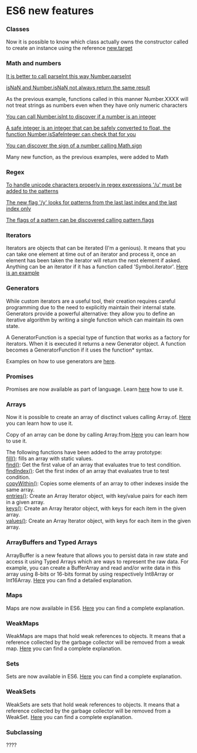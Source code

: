 # ES6 new features

### Classes

Now it is possible to know which class actually owns the constructor called to create an instance using the reference [new.target](./new_target.js) 

### Math and numbers

[It is better to call parseInt this way Number.parseInt](./number_parse_int.js)

[isNaN and Number.isNaN not always return the same result](./is_nan_number_is_nan.js)

As the previous example, functions called in this manner Number.XXXX will not treat strings as numbers even when they have only numeric characters

[You can call Number.isInt to discover if a number is an integer](./number_is_int.js)

[A safe integer is an integer that can be safely converted to float, the function Number,isSafeInteger can check that for you](./is_safe_integer.js)

[You can discover the sign of a number calling Math.sign](./math_sign.js)

Many new function, as the previous examples, were added to Math

### Regex

[To handle unicode characters properly in regex expressions '/u' must be added to the patterns](./u_in_refex.js)

[The new flag '/y' looks for patterns from the last last index and the last index only](./regex_y_flag.js)

[The flags of a pattern can be discovered calling pattern.flags](./pattern_flags.js)

### Iterators

Iterators are objects that can be iterated (I'm a genious). It means that you can take one element at time out of an iterator and process it, once an element has been taken the iterator will return the next element if asked. Anything can be an iterator if it has a function called 'Symbol.iterator'.  [Here is an example](./iterator_example.js)

### Generators

While custom iterators are a useful tool, their creation requires careful programming due to the need to explicitly maintain their internal state. Generators provide a powerful alternative: they allow you to define an iterative algorithm by writing a single function which can maintain its own state.

A GeneratorFunction is a special type of function that works as a factory for iterators. When it is executed it returns a new Generator object. A function becomes a GeneratorFunction if it uses the function* syntax.

Examples on how to use generators are [here](./generator_example.js).

### Promises

Promises are now available as part of language.
Learn [here](./promise_example.js) how to use it.

### Arrays

Now it is possible to create an array of disctinct values calling Array.of.
[Here](https://developer.mozilla.org/en-US/docs/Web/JavaScript/Reference/Global_Objects/Array/of) you can learn how to use it.

Copy of an array can be done by calling Array.from.[Here](https://developer.mozilla.org/en-US/docs/Web/JavaScript/Reference/Global_Objects/Array/from) you can learn how to use it.

The following functions have been added to the array prototype:  
[fill()](https://www.w3schools.com/Jsref/jsref_fill.asp): fills an array with static values.  
[find()](https://www.w3schools.com/Jsref/jsref_find.asp): Get the first value of an array that evaluates true
to test condition.  
[findIndex()](https://www.w3schools.com/Jsref/jsref_findindex.asp): Get the first index of an array that evaluates true to test condition.  
[copyWithin()](https://www.w3schools.com/Jsref/jsref_copywithin.asp): Copies some elements of an array to other indexes inside the same array.  
[entries()](https://www.w3schools.com/Jsref/jsref_entries.asp): Create an Array Iterator object, with key/value pairs for each item in a given array.  
[keys()](https://www.w3schools.com/Jsref/jsref_keys.asp): Create an Array Iterator object, with keys for each item in the given array.  
[values()](https://www.w3schools.com/Jsref/jsref_keys.asp): Create an Array Iterator object, with keys for each item in the given array.  

### ArrayBuffers and Typed Arrays

ArrayBuffer is a new feature that allows you to persist data in raw state and access it using Typed Arrays which are ways to represent the raw data. For example, you can create a BufferArray and read and/or write data in this array using 8-bits or 16-bits format by using respectively Int8Array or Int16Array. [Here](https://developer.mozilla.org/en-US/docs/Web/JavaScript/Typed_arrays) you can find a detailed explanation.

### Maps

Maps are now available in ES6. [Here](https://developer.mozilla.org/en-US/docs/Web/JavaScript/Reference/Global_Objects/Map) you can find a complete explanation.

### WeakMaps

WeakMaps are maps that hold weak references to objects. It means that a reference collected by the garbage collector will be removed from a weak map. [Here](https://developer.mozilla.org/en-US/docs/Web/JavaScript/Reference/Global_Objects/WeakMap) you can find a complete explanation.


### Sets

Sets are now available in ES6. [Here](https://developer.mozilla.org/en-US/docs/Web/JavaScript/Reference/Global_Objects/Set) you can find a complete explanation.

### WeakSets

WeakSets are sets that hold weak references to objects. It means that a reference collected by the garbage collector will be removed from a WeakSet. [Here](https://developer.mozilla.org/en-US/docs/Web/JavaScript/Reference/Global_Objects/WeakSet) you can find a complete explanation.


### Subclassing


????


